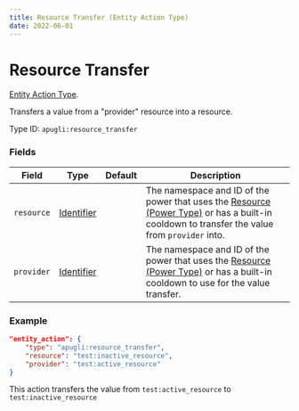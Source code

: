 ```yaml
---
title: Resource Transfer (Entity Action Type)
date: 2022-06-01
---
```


# Resource Transfer

[Entity Action Type](../entity_action_types.md).

Transfers a value from a "provider" resource into a resource.

Type ID: `apugli:resource_transfer`

### Fields

Field | Type | Default | Description
------|------|---------|-------------
`resource` | [Identifier](https://origins.readthedocs.io/en/latest/types/data_types/identifier/) | | The namespace and ID of the power that uses the [Resource (Power Type)](https://origins.readthedocs.io/en/latest/types/power_types/resource/) or has a built-in cooldown to transfer the value from `provider` into.
`provider` | [Identifier](https://origins.readthedocs.io/en/latest/types/data_types/identifier/) | | The namespace and ID of the power that uses the [Resource (Power Type)](https://origins.readthedocs.io/en/latest/types/power_types/resource/) or has a built-in cooldown to use for the value transfer.


### Example
```json
"entity_action": {
    "type": "apugli:resource_transfer",
    "resource": "test:inactive_resource",
    "provider": "test:active_resource"
}
```
This action transfers the value from `test:active_resource` to `test:inactive_resource`